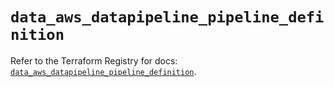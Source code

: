 # `data_aws_datapipeline_pipeline_definition`

Refer to the Terraform Registry for docs: [`data_aws_datapipeline_pipeline_definition`](https://registry.terraform.io/providers/hashicorp/aws/6.5.0/docs/data-sources/datapipeline_pipeline_definition).

